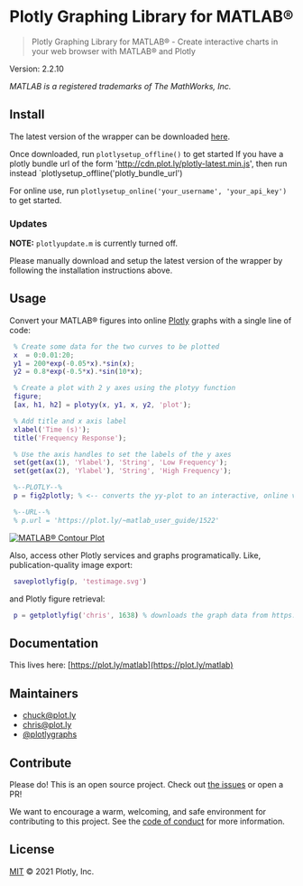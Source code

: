 # Plotly Graphing Library for MATLAB®

> Plotly Graphing Library for MATLAB® - Create interactive charts in your web browser with MATLAB® and Plotly

Version: 2.2.10

*MATLAB is a registered trademarks of The MathWorks, Inc.*

## Install

The latest version of the wrapper can be downloaded [here](https://github.com/plotly/MATLAB-Online/archive/master.zip).

Once downloaded, run `plotlysetup_offline()` to get started
If you have a plotly bundle url of the form 'http://cdn.plot.ly/plotly-latest.min.js', then run instead
`plotlysetup_offline('plotly_bundle_url')

For online use, run `plotlysetup_online('your_username', 'your_api_key')` to get started.

### Updates

**NOTE:** `plotlyupdate.m` is currently turned off.

Please manually download and setup the latest version
of the wrapper by following the installation instructions above.

## Usage

Convert your MATLAB® figures into online [Plotly](https://plot.ly) graphs with a single line of code:

```MATLAB
 % Create some data for the two curves to be plotted
 x  = 0:0.01:20;
 y1 = 200*exp(-0.05*x).*sin(x);
 y2 = 0.8*exp(-0.5*x).*sin(10*x);

 % Create a plot with 2 y axes using the plotyy function
 figure;
 [ax, h1, h2] = plotyy(x, y1, x, y2, 'plot');

 % Add title and x axis label
 xlabel('Time (s)');
 title('Frequency Response');

 % Use the axis handles to set the labels of the y axes
 set(get(ax(1), 'Ylabel'), 'String', 'Low Frequency');
 set(get(ax(2), 'Ylabel'), 'String', 'High Frequency');

 %--PLOTLY--%
 p = fig2plotly; % <-- converts the yy-plot to an interactive, online version.

 %--URL--%
 % p.url = 'https://plot.ly/~matlab_user_guide/1522'

```

[![MATLAB® Contour Plot](https://plot.ly/~matlab_user_guide/1522.png)](https://plot.ly/~matlab_user_guide/1522)

Also, access other Plotly services and graphs programatically. Like, publication-quality image export:

```MATLAB
 saveplotlyfig(p, 'testimage.svg')
```

and Plotly figure retrieval:

```MATLAB
 p = getplotlyfig('chris', 1638) % downloads the graph data from https://plot.ly/~chris/1638
```

## Documentation

This lives here: [https://plot.ly/matlab](https://plot.ly/matlab)

## Maintainers

- <chuck@plot.ly>
- <chris@plot.ly>
- [@plotlygraphs](https://twitter.com/plotlygraphs)

## Contribute

Please do! This is an open source project. Check out [the issues](https://github.com/plotly/MATLAB-Online/issues) or open a PR!

We want to encourage a warm, welcoming, and safe environment for contributing to this project. See the [code of conduct](CODE_OF_CONDUCT.md) for more information.

## License

[MIT](LICENSE) © 2021 Plotly, Inc.
